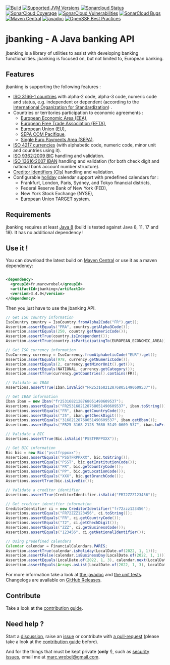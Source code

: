 [![Build](https://github.com/marcwrobel/jbanking/workflows/build/badge.svg)](https://github.com/marcwrobel/jbanking/actions)
[![Supported JVM Versions](https://img.shields.io/badge/JVM-8--17-brightgreen.svg?logo=openjdk)](https://github.com/marcwrobel/jbanking/actions/workflows/build.yml)
[![Sonarcloud Status](https://sonarcloud.io/api/project_badges/measure?project=fr.marcwrobel:jbanking&metric=alert_status)](https://sonarcloud.io/dashboard?id=fr.marcwrobel:jbanking)
[![SonarCloud Coverage](https://sonarcloud.io/api/project_badges/measure?project=fr.marcwrobel:jbanking&metric=coverage)](https://sonarcloud.io/dashboard?id=fr.marcwrobel:jbanking)
[![SonarCloud Vulnerabilities](https://sonarcloud.io/api/project_badges/measure?project=fr.marcwrobel:jbanking&metric=bugs)](https://sonarcloud.io/dashboard?id=fr.marcwrobel:jbanking)
[![SonarCloud Bugs](https://sonarcloud.io/api/project_badges/measure?project=fr.marcwrobel:jbanking&metric=vulnerabilities)](https://sonarcloud.io/dashboard?id=fr.marcwrobel:jbanking)
[![Maven Central](https://img.shields.io/maven-central/v/fr.marcwrobel/jbanking.svg?logo=apache-maven&label=Maven%20Central)](https://search.maven.org/search?q=g:%22fr.marcwrobel%22%20AND%20a:%22jbanking%22)
[![javadoc](https://javadoc.io/badge2/fr.marcwrobel/jbanking/javadoc.svg)](https://javadoc.io/doc/fr.marcwrobel/jbanking)
[![OpenSSF Best Practices](https://bestpractices.coreinfrastructure.org/projects/6217/badge)](https://bestpractices.coreinfrastructure.org/projects/6217)

# jbanking - A Java banking API

jbanking is a library of utilities to assist with developing banking functionalities. jbanking is focused on, but not
limited to, European banking.

## Features

jbanking is supporting the following features :

* [ISO 3166-1 countries](https://wikipedia.org/wiki/ISO_3166-1) with alpha-2 code, alpha-3 code, numeric code and status,
  e.g. independent or dependent (according to the [International Organization for Standardization](https://www.iso.org))
  .
* Countries or territories participation to economic agreements :
  * [European Economic Area (EEA)](https://wikipedia.org/wiki/European_Economic_Area),
  * [European Free Trade Association (EFTA)](https://wikipedia.org/wiki/European_Free_Trade_Association),
  * [European Union (EU)](https://en.wikipedia.org/wiki/European_Union),
  * [SEPA COM Pacifique](https://www.cfonb.org/Default.aspx?lid=1&rid=122&rvid=239),
  * [Single Euro Payments Area (SEPA)](https://wikipedia.org/wiki/Single_Euro_Payments_Area).
* [ISO 4217 currencies](https://wikipedia.org/wiki/ISO_4217) (with alphabetic code, numeric code, minor unit and
  countries using it).
* [ISO 9362:2009 BIC](https://wikipedia.org/wiki/Bank_Identifier_Code) handling and validation.
* [ISO 13616:2007 IBAN](https://wikipedia.org/wiki/International_Bank_Account_Number) handling and validation (for both
  check digit and national bank account number structure).
* [Creditor Identifiers (CIs)](https://www.europeanpaymentscouncil.eu/document-library/guidance-documents/creditor-identifier-overview)
  handling and validation.
* Configurable [holiday](https://wikipedia.org/wiki/Holiday) calendar support with predefined calendars for :
  * Frankfurt, London, Paris, Sydney, and Tokyo financial districts,
  * Federal Reserve Bank of New York (FED),
  * New York Stock Exchange (NYSE),
  * European Union TARGET system.

## Requirements

jbanking requires at least [Java 8](https://adoptium.net/) (build is tested against Java 8, 11, 17 and 18). It has no
additional dependency !

## Use it !

You can download the latest build on [Maven Central](https://search.maven.org/artifact/fr.marcwrobel/jbanking) or use it
as a maven dependency:

```xml

<dependency>
  <groupId>fr.marcwrobel</groupId>
  <artifactId>jbanking</artifactId>
  <version>3.4.0</version>
</dependency>
```

Then you just have to use the jbanking API.

```java
// Get ISO country information
IsoCountry country = IsoCountry.fromAlpha2Code("FR").get();
Assertion.assertEquals("FRA", country.getAlpha3Code());
Assertion.assertEquals(250, country.getNumericCode());
Assertion.assertTrue(country.isIndependent());
Assertion.assertTrue(country.isParticipatingTo(EUROPEAN_ECONOMIC_AREA));

// Get ISO currency information
IsoCurrency currency = IsoCurrency.fromAlphabeticCode("EUR").get();
Assertion.assertEquals(978, currency.getNumericCode());
Assertion.assertEquals(2, currency.getMinorUnit().get());
Assertion.assertEquals(NATIONAL, currency.getCategory());
Assertion.assertTrue(currency.getCountries().contains(FR));

// Validate an IBAN
Assertions.assertTrue(Iban.isValid("FR2531682128768051490609537"));

// Get IBAN information
Iban iban = new Iban("fr2531682128768051490609537");
Assertions.assertEquals("FR2531682128768051490609537", iban.toString());
Assertions.assertEquals("FR", iban.getCountryCode());
Assertions.assertEquals("25", iban.getCheckDigit());
Assertions.assertEquals("31682128768051490609537", iban.getBban());
Assertions.assertEquals("FR25 3168 2128 7680 5149 0609 537", iban.toPrintableString());

// Validate a BIC
Assertions.assertTrue(Bic.isValid("PSSTFRPPXXX"));

// Get BIC information
Bic bic = new Bic("psstfrppxxx");
Assertions.assertEquals("PSSTFRPPXXX", bic.toString());
Assertions.assertEquals("PSST", bic.getInstitutionCode());
Assertions.assertEquals("FR", bic.getCountryCode());
Assertions.assertEquals("PP", bic.getLocationCode());
Assertions.assertEquals("XXX", bic.getBranchCode());
Assertions.assertTrue(bic.isLiveBic());

// Validate a creditor identifier
Assertions.assertTrue(CreditorIdentifier.isValid("FR72ZZZ123456"));

// Get creditor identifier information
CreditorIdentifier ci = new CreditorIdentifier("fr72zzz123456");
Assertions.assertEquals("FR72ZZZ123456", ci.toString());
Assertions.assertEquals("FR", ci.getCountryCode());
Assertions.assertEquals("72", ci.getCheckDigit());
Assertions.assertEquals("ZZZ", ci.getBusinessCode());
Assertions.assertEquals("123456", ci.getNationalIdentifier());

// Using predefined calendars
Calendar calendar = FinancialCalendars.PARIS;
Assertion.assertTrue(calendar.isHoliday(LocalDate.of(2022, 1, 1)));
Assertion.assertFalse(calendar.isBusinessDay(LocalDate.of(2022, 1, 1)));
Assertion.assertEquals(LocalDate.of(2022, 1, 3), calendar.next(LocalDate.of(2022, 1, 1)));
Assertion.assertEquals(Arrays.asList(LocalDate.of(2022, 1, 3), LocalDate.of(2022, 1, 4)), calendar.businessDaysWithin(LocalDate.of(2022, 1, 1), LocalDate.of(2022, 1, 4)));
```

For more information take a look at [the javadoc](https://javadoc.io/doc/fr.marcwrobel/jbanking) and
[the unit tests](/src/test/java/fr/marcwrobel/jbanking). Changelogs are available on
[GitHub Releases](https://github.com/marcwrobel/jbanking/releases).

## Contribute

Take a look at the [contribution guide](CONTRIBUTING.md).

## Need help ?

Start a [discussion](https://github.com/marcwrobel/jbanking/discussions),
raise an [issue](https://github.com/marcwrobel/jbanking/issues?sort=created&direction=desc&state=open)
or contribute with [a pull-request](https://github.com/marcwrobel/jbanking/pulls) (please take a look at the
[contribution guide](CONTRIBUTING.md) before).

And for the things that must be kept private (**only** !), such as [security issues](/SECURITY.md), email me at
[marc.wrobel@gmail.com](mailto:marc.wrobel@gmail.com).
